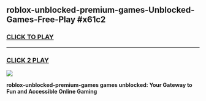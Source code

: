 
## roblox-unblocked-premium-games-Unblocked-Games-Free-Play #x61c2
<h3>
<a href="https://us.freeplayer.one?title=roblox-unblocked-premium-games&ref=9M">CLICK TO PLAY</a></h3>
<hr>

<h3>
<a href="https://us.freeplayer.one?title=roblox-unblocked-premium-games&ref=9M">CLICK 2 PLAY</a>
  
</h3>

<a href="https://us.freeplayer.one?title=roblox-unblocked-premium-games&ref=9M"><img src="https://clearcache.store/games.png"></a>


**roblox-unblocked-premium-games games unblocked: Your Gateway to Fun and Accessible Online Gaming**
